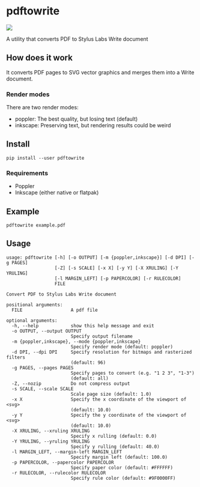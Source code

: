 # pdftowrite

![](pdftowrite.png)

A utility that converts PDF to Stylus Labs Write document

## How does it work

It converts PDF pages to SVG vector graphics and merges them into a Write
document.

### Render modes

There are two render modes:

 * poppler: The best quality, but losing text (default)
 * inkscape: Preserving text, but rendering results could be weird

## Install

```
pip install --user pdftowrite
```

### Requirements

 * Poppler
 * Inkscape (either native or flatpak)

## Example

```
pdftowrite example.pdf
```

## Usage

```
usage: pdftowrite [-h] [-o OUTPUT] [-m {poppler,inkscape}] [-d DPI] [-g PAGES]
                  [-Z] [-s SCALE] [-x X] [-y Y] [-X XRULING] [-Y YRULING]
                  [-l MARGIN_LEFT] [-p PAPERCOLOR] [-r RULECOLOR]
                  FILE

Convert PDF to Stylus Labs Write document

positional arguments:
  FILE                  A pdf file

optional arguments:
  -h, --help            show this help message and exit
  -o OUTPUT, --output OUTPUT
                        Specify output filename
  -m {poppler,inkscape}, --mode {poppler,inkscape}
                        Specify render mode (default: poppler)
  -d DPI, --dpi DPI     Specify resolution for bitmaps and rasterized filters
                        (default: 96)
  -g PAGES, --pages PAGES
                        Specify pages to convert (e.g. "1 2 3", "1-3")
                        (default: all)
  -Z, --nozip           Do not compress output
  -s SCALE, --scale SCALE
                        Scale page size (default: 1.0)
  -x X                  Specify the x coordinate of the viewport of <svg>
                        (default: 10.0)
  -y Y                  Specify the y coordinate of the viewport of <svg>
                        (default: 10.0)
  -X XRULING, --xruling XRULING
                        Specify x rulling (default: 0.0)
  -Y YRULING, --yruling YRULING
                        Specify y rulling (default: 40.0)
  -l MARGIN_LEFT, --margin-left MARGIN_LEFT
                        Specify margin left (default: 100.0)
  -p PAPERCOLOR, --papercolor PAPERCOLOR
                        Specify paper color (default: #FFFFFF)
  -r RULECOLOR, --rulecolor RULECOLOR
                        Specify rule color (default: #9F0000FF)
```

